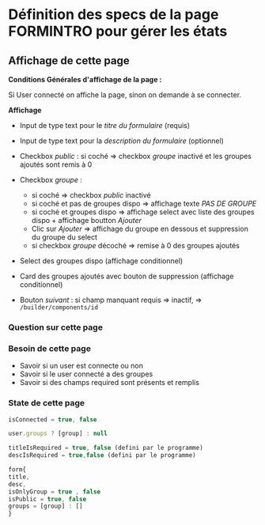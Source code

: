# Définition des specs de la page FORMINTRO pour gérer les états

## Affichage de cette page

**Conditions Générales d'affichage de la page :**

Si User connecté on affiche la page, sinon on demande à se connecter.

**Affichage**

- Input de type text pour le _titre du formulaire_ (requis)
- Input de type text pour la _description du formulaire_ (optionnel)
- Checkbox _public_ : si coché => checkbox _groupe_ inactivé et les groupes ajoutés sont remis à 0
- Checkbox _groupe_ :
  - si coché => checkbox _public_ inactivé
  - si coché et pas de groupes dispo => affichage texte _PAS DE GROUPE_
  - si coché et groupes dispo => affichage select avec liste des groupes dispo + affichage boutton _Ajouter_
  - Clic sur _Ajouter_ => affichage du groupe en dessous et suppression du groupe du select
  * si checkbox _groupe_ décoché => remise à 0 des groupes ajoutés
- Select des groupes dispo (affichage conditionnel)
- Card des groupes ajoutés avec bouton de suppression (affichage conditionnel)

- Bouton _suivant_ : si champ manquant requis => inactif, => `/builder/components/id`

### Question sur cette page

### Besoin de cette page

- Savoir si un user est connecte ou non
- Savoir si le user connecté a des groupes
- Savoir si des champs required sont présents et remplis

### State de cette page

```js
isConnected = true, false

user.groups ? [group] : null

titleIsRequired = true, false (defini par le programme)
descIsRequired = true,false (defini par le programme)

form{
title,
desc,
isOnlyGroup = true , false
isPublic = true, false
groups = [group] : []
}
```

